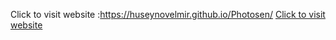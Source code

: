 Click to visit website :https://huseynovelmir.github.io/Photosen/
[Click to visit website](https://huseynovelmir.github.io/Photosen/)
